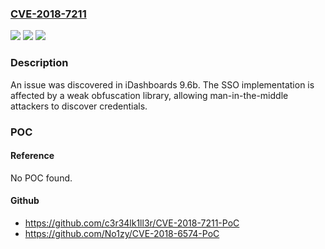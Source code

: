 ### [CVE-2018-7211](https://cve.mitre.org/cgi-bin/cvename.cgi?name=CVE-2018-7211)
![](https://img.shields.io/static/v1?label=Product&message=n%2Fa&color=blue)
![](https://img.shields.io/static/v1?label=Version&message=n%2Fa&color=blue)
![](https://img.shields.io/static/v1?label=Vulnerability&message=n%2Fa&color=brighgreen)

### Description

An issue was discovered in iDashboards 9.6b. The SSO implementation is affected by a weak obfuscation library, allowing man-in-the-middle attackers to discover credentials.

### POC

#### Reference
No POC found.

#### Github
- https://github.com/c3r34lk1ll3r/CVE-2018-7211-PoC
- https://github.com/No1zy/CVE-2018-6574-PoC

